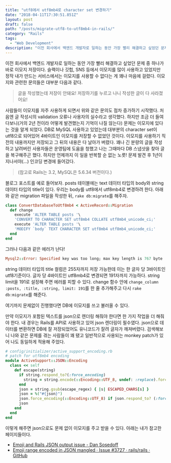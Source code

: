 ```yaml
---
title: "utf8에서 utf8mb4로 character set 변경하기"
date: "2018-04-11T17:30:51.851Z"
layout: post
draft: false
path: "/posts/migrate-utf8-to-utf8mb4-in-rails/"
category: "Rails"
tags:
  - "Web Development"
description: "이전 회사에서 백엔드 개발자로 일하는 동안 가장 빨리 해결하고 싶었던 문제 중 하나가 바로 이모지 저장이다. 슬랙이나 깃헙, SNS 등에서 이모지를 많이 사용하고 있었지만 정작 내가 만드는 서비스에서는 이모지를 사용할 수 없다는 게 꽤나 마음에 걸렸다. 이모지와 관련한 문의들은 대부분 다음과 같다."
---
```


이전 회사에서 백엔드 개발자로 일하는 동안 가장 빨리 해결하고 싶었던 문제 중 하나가 바로 이모지 저장이다. 슬랙이나 깃헙, SNS 등에서 이모지를 많이 사용하고 있었지만 정작 내가 만드는 서비스에서는 이모지를 사용할 수 없다는 게 꽤나 마음에 걸렸다. 이모지와 관련한 문의들은 대부분 다음과 같다.

> 글을 작성했는데 저장이 안돼요!
> 저장하기를 누르고 나니 작성한 글이 다 사라졌어요!

사람들이 이모지를 자주 사용하게 되면서 위와 같은 문의도 점차 증가하기 시작했다. 처음엔 글 작성시의 validation 오류나 사용자의 실수라고 생각했다. 하지만 조금 더 들여다보니(거의 2년 전이라 어떻게 발견했는지 기억이 나질 않는다) 문제는 이모지에 있다는 것을 알게 되었다. DB로 MySQL 사용하고 있었는데 대부분의 character set이 utf8으로 되어있어 4바이트인 이모지를 저장할 수 없었던 것이다. 이모지를 사용하기 직전의 내용까지만 저장되고 그 뒤의 내용은 다 날아가 버렸다.
꽤나 긴 분량의 글을 작성하고 날려버린 사용자들은 운영팀에 도움을 청했고 나는 그때마다 DB 스냅샷을 찾아 글을 복구해주곤 했다. 하지만 언제까지 이 일을 반복할 순 없는 노릇! 문제 발견 후 1년이 지나서야(…) 인코딩 변경에 들어갔다. 

> (참고로 Rails는 3.2, MySQL은 5.6.34 버전이다.)


블로그 포스트를 예로 들어보자. posts 테이블에는 text 데이터 타입의 body와 string 데이터 타입의 title이 있다. 우리는 body를 utf8에서 utf8mb4로 변경하려 한다. 아래와 같은 migration 파일을 작성한 뒤, `rake db:migrate`를 해주자.
```ruby
class ConvertDatabaseToUtf8mb4 < ActiveRecord::Migration
  def change
    execute 'ALTER TABLE posts '\
    'CONVERT TO CHARACTER SET utf8mb4 COLLATE utf8mb4_unicode_ci;'
    execute 'ALTER TABLE posts '\
    'MODIFY `body` TEXT CHARACTER SET utf8mb4 utf8mb4_unicode_ci;'
  end
end
```
그러나 다음과 같은 에러가 난다!
```ruby
Mysql2::Error: Specified key was too long; max key length is 767 byte
```
string 데이터 타입의 title 컬럼은 255자까지 저장 가능한데 이는 한 글자 당 3바이트인 utf8기준이다. 글자 당 4바이트인 utf8mb4로 변경되면 191자까지 가능하다. string limit을 191로 설정해 주면 에러를 피할 수 있다.
change 함수 안에 `change_column :posts, :title, :string, limit: 191`를 한 줄 추가해주고 다시 `rake db:migrate`를 해준다.

여기까지 문제없이 진행했다면 DB에 이모지를 쓰고 불러올 수 있다. 

만약 이모지가 포함된 텍스트를 json으로 렌더링 해줘야 한다면 한 가지 작업을 더 해줘야 한다. 내 경우는 Rails를 API로 사용하고 있어 json 렌더링이 필수였다. json으로 데이터를 변환하면 DB에 잘 저장되었어도 유니코드가 잘려 글자가 깨져버렸다. 검색해보니 나와 같은 문제를 겪는 사람들이 꽤 됐고 일반적으로 사용되는 monkey patch가 있어 나도 동일하게 적용해 주었다.

```ruby
# config/initializer/active_support_encoding.rb
# patch for utf8mb4 encoding
module ActiveSupport::JSON::Encoding
  class << self
    def escape(string)
      if string.respond_to?(:force_encoding)
        string = string.encode(::Encoding::UTF_8, undef: :replace).force_encoding(::Encoding::BINARY)
      end
      json = string.gsub(escape_regex) { |s| ESCAPED_CHARS[s] }
      json = %("#{json}")
      json.force_encoding(::Encoding::UTF_8) if json.respond_to? (:force_encoding)
      json  
    end
  end
end
```
이렇게 해주면 json으로도 문제 없이 이모지를 주고 받을 수 있다.
아래는 내가 참고한 페이지들이다.

- [Emoji and Rails JSON output issue - Dan Sosedoff](https://sosedoff.com/2012/02/18/emoji-and-rails.html)
- [Emoji range encoded in JSON mangled · Issue #3727 · rails/rails · GitHub](https://github.com/rails/rails/issues/3727)